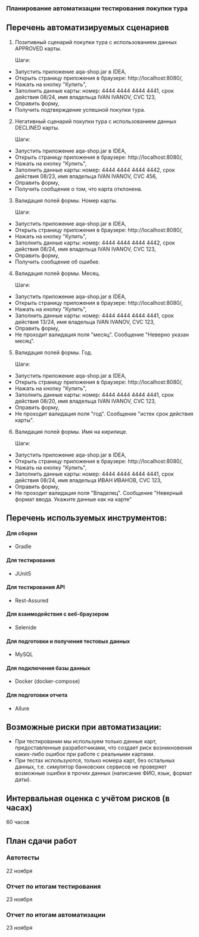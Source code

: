 ### Планирование автоматизации тестирования покупки тура ###

## Перечень автоматизируемых сценариев
1. Позитивный сценарий покупки тура с использованием данных APPROVED карты.

   Шаги:
* Запустить приложение aqa-shop.jar в IDEA,
* Открыть страницу приложения в браузере: http://localhost:8080/,
* Нажать на кнопку "Купить",
* Заполнить данные карты: номер: 4444 4444 4444 4441, срок действия 08/24, имя владельца IVAN IVANOV, CVC 123,
* Оправить форму,
* Получить подтверждение успешной покупки тура.

2. Негативный сценарий покупки тура с использованием данных DECLINED карты.

   Шаги:
* Запустить приложение aqa-shop.jar в IDEA,
* Открыть страницу приложения в браузере: http://localhost:8080/,
* Нажать на кнопку "Купить",
* Заполнить данные карты: номер: 4444 4444 4444 4442, срок действия 08/23, имя владельца IVAN IVANOV, CVC 456,
* Оправить форму,
* Получить сообщение о том, что карта отклонена.

3. Валидация полей формы. Номер карты.

   Шаги:
* Запустить приложение aqa-shop.jar в IDEA,
* Открыть страницу приложения в браузере: http://localhost:8080/,
* Нажать на кнопку "Купить",
* Заполнить данные карты: номер: 4444 4444 4444 4442, срок действия 08/24, имя владельца IVAN IVANOV, CVC 123,
* Оправить форму,
* Получить сообщение об ошибке.

4. Валидация полей формы. Месяц.

   Шаги:
* Запустить приложение aqa-shop.jar в IDEA,
* Открыть страницу приложения в браузере: http://localhost:8080/,
* Нажать на кнопку "Купить",
* Заполнить данные карты: номер: 4444 4444 4444 4441, срок действия 13/24, имя владельца IVAN IVANOV, CVC 123,
* Оправить форму,
* Не проходит валидация поля "месяц". Сообщение "Неверно указан месяц".

5. Валидация полей формы. Год.

   Шаги:
* Запустить приложение aqa-shop.jar в IDEA,
* Открыть страницу приложения в браузере: http://localhost:8080/,
* Нажать на кнопку "Купить",
* Заполнить данные карты: номер: 4444 4444 4444 4441, срок действия 08/20, имя владельца IVAN IVANOV, CVC 123,
* Оправить форму,
* Не проходит валидация поля "год". Сообщение "истек срок действия карты".

6. Валидация полей формы. Имя на кирилице.

   Шаги:
* Запустить приложение aqa-shop.jar в IDEA,
* Открыть страницу приложения в браузере: http://localhost:8080/,
* Нажать на кнопку "Купить",
* Заполнить данные карты: номер: 4444 4444 4444 4441, срок действия 08/24, имя владельца ИВАН ИВАНОВ, CVC 123,
* Оправить форму,
* Не проходит валидация поля "Владелец". Сообщение "Неверный формат ввода. Укажите данные как на карте"


## Перечень используемых инструментов:
#### Для сборки
* Gradle 
#### Для тестирования
* JUnit5 
#### Для тестирования API
* Rest-Assured 
#### Для взаимодействия с веб-браузером
* Selenide 
#### Для подготовки и получения тестовых данных
* MySQL
#### Для подключения базы данных
* Docker (docker-compose)
#### Для подготовки отчета
* Allure 

## Возможные риски при автоматизации:
* При тестировании мы используем только данные карт, предоставленные разработчиками, что создает риск возникновения каких-либо ошибок при работе с реальными картами.
* При тестах используются, только номера карт, без остальных данных, т.е. симулятор банковских сервисов не проверяет возможные ошибки в прочих данных (написание ФИО, язык, формат даты).

## Интервальная оценка с учётом рисков (в часах)
60 часов

## План сдачи работ
### Автотесты
22 ноября
### Отчет по итогам тестирования
23 ноября
### Отчет по итогам автоматизации
23 ноября